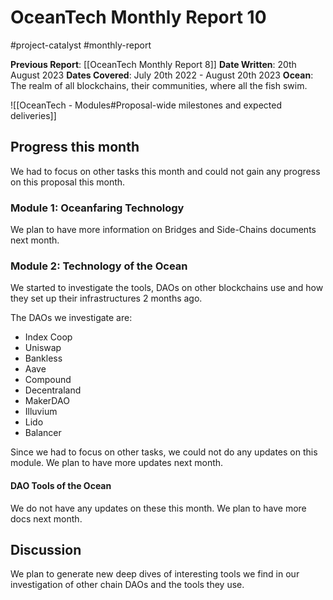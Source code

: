 # OceanTech Monthly Report 10
#project-catalyst #monthly-report

**Previous Report**: [[OceanTech Monthly Report 8]]
**Date Written**: 20th August 2023
**Dates Covered**: July 20th 2022 - August 20th 2023
**Ocean**: The realm of all blockchains, their communities, where all the fish swim.

![[OceanTech - Modules#Proposal-wide milestones and expected deliveries]]


## Progress this month

We had to focus on other tasks this month and could not gain any progress on this proposal this month.

### Module 1: Oceanfaring Technology

We plan to have more information on Bridges and Side-Chains documents next month.

### Module 2: Technology of the Ocean
We started to investigate the tools, DAOs on other blockchains use and how they set up their infrastructures 2 months ago.

The DAOs we investigate are:
- Index Coop
- Uniswap
- Bankless
- Aave
- Compound
- Decentraland
- MakerDAO
- Illuvium
- Lido
- Balancer

Since we had to focus on other tasks, we could not do any updates on this module. We plan to have more updates next month.


#### DAO Tools of the Ocean
We do not have any updates on these this month. We plan to have more docs next month.


## Discussion

 We plan to generate new deep dives of interesting tools we find in our investigation of other chain DAOs and the tools they use.